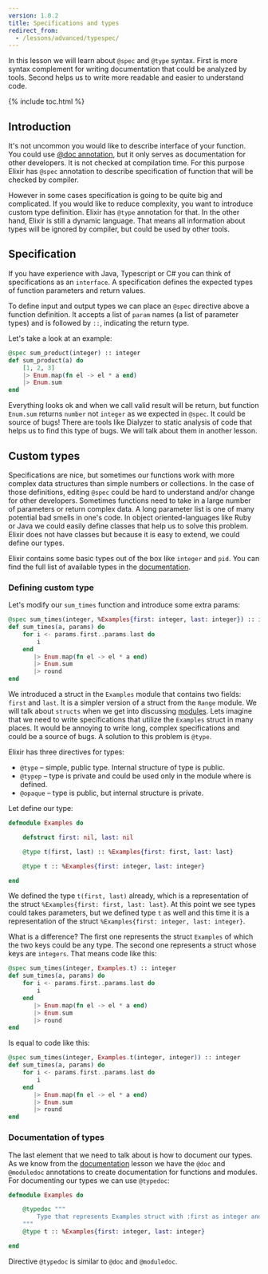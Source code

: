 ```yaml
---
version: 1.0.2
title: Specifications and types
redirect_from:
  - /lessons/advanced/typespec/
---
```


In this lesson we will learn about `@spec` and `@type` syntax. First is more syntax complement for writing documentation that could be analyzed by tools. Second helps us to write more readable and easier to understand code.

{% include toc.html %}

## Introduction

It's not uncommon you would like to describe interface of your function. You could use [@doc annotation](../../basics/documentation), but it only serves as documentation for other developers. It is not checked at compilation time. For this purpose Elixir has `@spec` annotation to describe specification of function that will be checked by compiler.

However in some cases specification is going to be quite big and complicated. If you would like to reduce complexity, you want to introduce custom type definition. Elixir has `@type` annotation for that. In the other hand, Elixir is still a dynamic language. That means all information about types will be ignored by compiler, but could be used by other tools.

## Specification

If you have experience with Java, Typescript or C# you can think of specifications as an `interface`. A specification defines the expected types of function parameters and return values.

To define input and output types we can place an `@spec` directive above a function definition. It accepts a list of `param` names (a list of parameter types) and is followed by `::`, indicating the return type.

Let's take a look at an example:

```elixir
@spec sum_product(integer) :: integer
def sum_product(a) do
    [1, 2, 3]
    |> Enum.map(fn el -> el * a end)
    |> Enum.sum
end
```

Everything looks ok and when we call valid result will be return, but function `Enum.sum` returns `number` not `integer` as we expected in `@spec`. It could be source of bugs! There are tools like Dialyzer to static analysis of code that helps us to find this type of bugs. We will talk about them in another lesson.

## Custom types

Specifications are nice, but sometimes our functions work with more complex data structures than simple numbers or collections. In the case of those definitions, editing `@spec` could be hard to understand and/or change for other developers. Sometimes functions need to take in a large number of parameters or return complex data. A long parameter list is one of many potential bad smells in one's code. In object oriented-languages like Ruby or Java we could easily define classes that help us to solve this problem. Elixir does not have classes but because it is easy to extend, we could define our types.

Elixir contains some basic types out of the box like `integer` and `pid`. You  can find the full list of available types in the [documentation](https://hexdocs.pm/elixir/typespecs.html#types-and-their-syntax).

### Defining custom type

Let's modify our `sum_times` function and introduce some extra params:

```elixir
@spec sum_times(integer, %Examples{first: integer, last: integer}) :: integer
def sum_times(a, params) do
    for i <- params.first..params.last do
        i
    end
       |> Enum.map(fn el -> el * a end)
       |> Enum.sum
       |> round
end
```

We introduced a struct in the `Examples` module that contains two fields: `first` and `last`. It is a simpler version of a struct from the `Range` module. We will talk about `structs` when we get into discussing [modules](../../basics/modules/#structs). Lets imagine that we need to write specifications that utilize the `Examples` struct in many places. It would be annoying to write long, complex specifications and could be a source of bugs. A solution to this problem is `@type`.

Elixir has three directives for types:

  - `@type` – simple, public type. Internal structure of type is public.
  - `@typep` – type is private and could be used only in the module where is defined.
  - `@opaque` – type is public, but internal structure is private.

Let define our type:

```elixir
defmodule Examples do

    defstruct first: nil, last: nil

    @type t(first, last) :: %Examples{first: first, last: last}

    @type t :: %Examples{first: integer, last: integer}

end
```

We defined the type `t(first, last)` already, which is a representation of the struct `%Examples{first: first, last: last}`. At this point we see types could takes parameters, but we defined type `t` as well and this time it is a representation of the struct `%Examples{first: integer, last: integer}`.

What is a difference? The first one represents the struct `Examples` of which the two keys could be any type. The second one represents a struct whose keys are `integers`. That means code like this:

```elixir
@spec sum_times(integer, Examples.t) :: integer
def sum_times(a, params) do
    for i <- params.first..params.last do
        i
    end
       |> Enum.map(fn el -> el * a end)
       |> Enum.sum
       |> round
end
```

Is equal to code like this:

```elixir
@spec sum_times(integer, Examples.t(integer, integer)) :: integer
def sum_times(a, params) do
    for i <- params.first..params.last do
        i
    end
       |> Enum.map(fn el -> el * a end)
       |> Enum.sum
       |> round
end
```

### Documentation of types

The last element that we need to talk about is how to document our types. As we know from the [documentation](../../basics/documentation) lesson we have the `@doc` and `@moduledoc` annotations to create documentation for functions and modules. For documenting our types we can use `@typedoc`:

```elixir
defmodule Examples do

    @typedoc """
        Type that represents Examples struct with :first as integer and :last as integer.
    """
    @type t :: %Examples{first: integer, last: integer}

end
```

Directive `@typedoc` is similar to `@doc` and `@moduledoc`.
